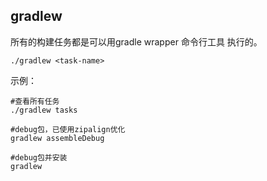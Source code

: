 ## gradlew

所有的构建任务都是可以用gradle wrapper 命令行工具 执行的。

```
./gradlew <task-name>
```

示例：

```
#查看所有任务
./gradlew tasks

#debug包，已使用zipalign优化
gradlew assembleDebug

#debug包并安装
gradlew 
```